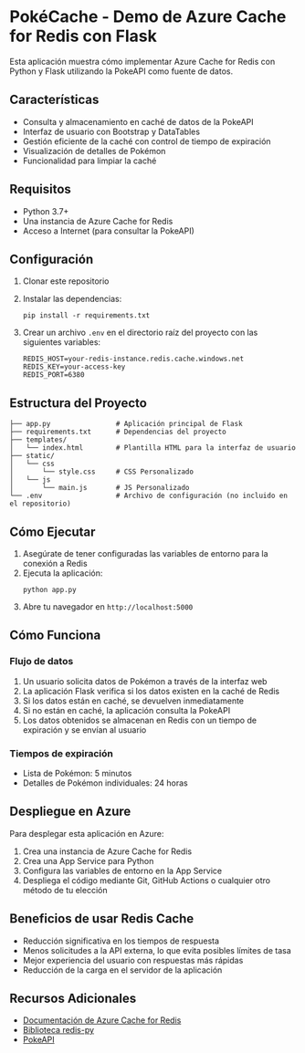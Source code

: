 # PokéCache - Demo de Azure Cache for Redis con Flask

Esta aplicación muestra cómo implementar Azure Cache for Redis con Python y Flask utilizando la PokeAPI como fuente de datos.

## Características

- Consulta y almacenamiento en caché de datos de la PokeAPI
- Interfaz de usuario con Bootstrap y DataTables
- Gestión eficiente de la caché con control de tiempo de expiración
- Visualización de detalles de Pokémon
- Funcionalidad para limpiar la caché

## Requisitos

- Python 3.7+
- Una instancia de Azure Cache for Redis
- Acceso a Internet (para consultar la PokeAPI)

## Configuración

1. Clonar este repositorio
2. Instalar las dependencias:
   ```
   pip install -r requirements.txt
   ```

3. Crear un archivo `.env` en el directorio raíz del proyecto con las siguientes variables:
   ```
   REDIS_HOST=your-redis-instance.redis.cache.windows.net
   REDIS_KEY=your-access-key
   REDIS_PORT=6380
   ```

## Estructura del Proyecto

```
├── app.py                # Aplicación principal de Flask
├── requirements.txt      # Dependencias del proyecto
├── templates/
│   └── index.html        # Plantilla HTML para la interfaz de usuario
├── static/
│   └── css
│       └── style.css     # CSS Personalizado
│   └── js
│       └── main.js       # JS Personalizado
└── .env                  # Archivo de configuración (no incluido en el repositorio)
```

## Cómo Ejecutar

1. Asegúrate de tener configuradas las variables de entorno para la conexión a Redis
2. Ejecuta la aplicación:
   ```
   python app.py
   ```
3. Abre tu navegador en `http://localhost:5000`

## Cómo Funciona

### Flujo de datos

1. Un usuario solicita datos de Pokémon a través de la interfaz web
2. La aplicación Flask verifica si los datos existen en la caché de Redis
3. Si los datos están en caché, se devuelven inmediatamente
4. Si no están en caché, la aplicación consulta la PokeAPI
5. Los datos obtenidos se almacenan en Redis con un tiempo de expiración y se envían al usuario

### Tiempos de expiración

- Lista de Pokémon: 5 minutos
- Detalles de Pokémon individuales: 24 horas

## Despliegue en Azure

Para desplegar esta aplicación en Azure:

1. Crea una instancia de Azure Cache for Redis
2. Crea una App Service para Python
3. Configura las variables de entorno en la App Service
4. Despliega el código mediante Git, GitHub Actions o cualquier otro método de tu elección

## Beneficios de usar Redis Cache

- Reducción significativa en los tiempos de respuesta
- Menos solicitudes a la API externa, lo que evita posibles límites de tasa
- Mejor experiencia del usuario con respuestas más rápidas
- Reducción de la carga en el servidor de la aplicación

## Recursos Adicionales

- [Documentación de Azure Cache for Redis](https://docs.microsoft.com/es-es/azure/azure-cache-for-redis/)
- [Biblioteca redis-py](https://redis-py.readthedocs.io/)
- [PokeAPI](https://pokeapi.co/)
